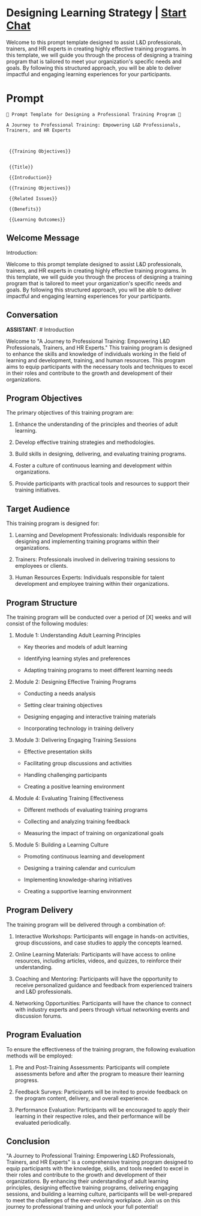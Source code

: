 

# Designing Learning Strategy | [Start Chat](https://gptcall.net/chat.html?data=%7B%22contact%22%3A%7B%22id%22%3A%22Dn33M464kbUPOV8WfMhTQ%22%2C%22flow%22%3Atrue%7D%7D)
Welcome to this prompt template designed to assist L&D professionals, trainers, and HR experts in creating highly effective training programs. In this template, we will guide you through the process of designing a training program that is tailored to meet your organization's specific needs and goals. By following this structured approach, you will be able to deliver impactful and engaging learning experiences for your participants. 

# Prompt

```
🌟 Prompt Template for Designing a Professional Training Program 🌟

A Journey to Professional Training: Empowering L&D Professionals, Trainers, and HR Experts



 {{Training Objectives}}


 {{Title}} 

 {{Introduction}}

 {{Training Objectives}}

 {{Related Issues}}

 {{Benefits}}

 {{Learning Outcomes}}
```

## Welcome Message
Introduction:

Welcome to this prompt template designed to assist L&D professionals, trainers, and HR experts in creating highly effective training programs. In this template, we will guide you through the process of designing a training program that is tailored to meet your organization's specific needs and goals. By following this structured approach, you will be able to deliver impactful and engaging learning experiences for your participants. 

## Conversation

**ASSISTANT**: # Introduction



Welcome to "A Journey to Professional Training: Empowering L&D Professionals, Trainers, and HR Experts." This training program is designed to enhance the skills and knowledge of individuals working in the field of learning and development, training, and human resources. This program aims to equip participants with the necessary tools and techniques to excel in their roles and contribute to the growth and development of their organizations.



## Program Objectives



The primary objectives of this training program are:



1. Enhance the understanding of the principles and theories of adult learning.

2. Develop effective training strategies and methodologies.

3. Build skills in designing, delivering, and evaluating training programs.

4. Foster a culture of continuous learning and development within organizations.

5. Provide participants with practical tools and resources to support their training initiatives.



## Target Audience



This training program is designed for:



1. Learning and Development Professionals: Individuals responsible for designing and implementing training programs within their organizations.

2. Trainers: Professionals involved in delivering training sessions to employees or clients.

3. Human Resources Experts: Individuals responsible for talent development and employee training within their organizations.



## Program Structure



The training program will be conducted over a period of [X] weeks and will consist of the following modules:



1. Module 1: Understanding Adult Learning Principles

   - Key theories and models of adult learning

   - Identifying learning styles and preferences

   - Adapting training programs to meet different learning needs



2. Module 2: Designing Effective Training Programs

   - Conducting a needs analysis

   - Setting clear training objectives

   - Designing engaging and interactive training materials

   - Incorporating technology in training delivery



3. Module 3: Delivering Engaging Training Sessions

   - Effective presentation skills

   - Facilitating group discussions and activities

   - Handling challenging participants

   - Creating a positive learning environment



4. Module 4: Evaluating Training Effectiveness

   - Different methods of evaluating training programs

   - Collecting and analyzing training feedback

   - Measuring the impact of training on organizational goals



5. Module 5: Building a Learning Culture

   - Promoting continuous learning and development

   - Designing a training calendar and curriculum

   - Implementing knowledge-sharing initiatives

   - Creating a supportive learning environment



## Program Delivery



The training program will be delivered through a combination of:



1. Interactive Workshops: Participants will engage in hands-on activities, group discussions, and case studies to apply the concepts learned.

2. Online Learning Materials: Participants will have access to online resources, including articles, videos, and quizzes, to reinforce their understanding.

3. Coaching and Mentoring: Participants will have the opportunity to receive personalized guidance and feedback from experienced trainers and L&D professionals.

4. Networking Opportunities: Participants will have the chance to connect with industry experts and peers through virtual networking events and discussion forums.



## Program Evaluation



To ensure the effectiveness of the training program, the following evaluation methods will be employed:



1. Pre and Post-Training Assessments: Participants will complete assessments before and after the program to measure their learning progress.

2. Feedback Surveys: Participants will be invited to provide feedback on the program content, delivery, and overall experience.

3. Performance Evaluation: Participants will be encouraged to apply their learning in their respective roles, and their performance will be evaluated periodically.



## Conclusion



"A Journey to Professional Training: Empowering L&D Professionals, Trainers, and HR Experts" is a comprehensive training program designed to equip participants with the knowledge, skills, and tools needed to excel in their roles and contribute to the growth and development of their organizations. By enhancing their understanding of adult learning principles, designing effective training programs, delivering engaging sessions, and building a learning culture, participants will be well-prepared to meet the challenges of the ever-evolving workplace. Join us on this journey to professional training and unlock your full potential!


